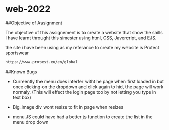 # web-2022

##Objective of Assignment

The objective of this assignement is to create a website that show the shills I have learnt throught this simester using html, CSS, Javercript, and EJS.  

the site i have been using as my referance to create my website is Protect sportswear
```
https://www.protest.eu/en/global
```

##Known Bugs

-  Curreently the menu does interfer witht he page when first loaded in but once clicking on the dropdown and click again to hid, the page will work normaly. (This will effect the login page too by not letting you type in text box)

-   Big_image div wont resize to fit in page when resizes

-   menu.JS could have had a better js function to create the list in the menu drop down 